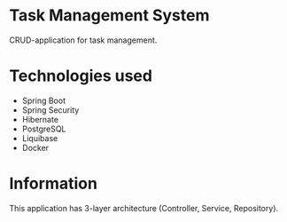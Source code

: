 # Task Management System
CRUD-application for task management.

# Technologies used
* Spring Boot
* Spring Security
* Hibernate
* PostgreSQL
* Liquibase
* Docker

# Information 
This application has 3-layer architecture (Controller, Service, Repository).